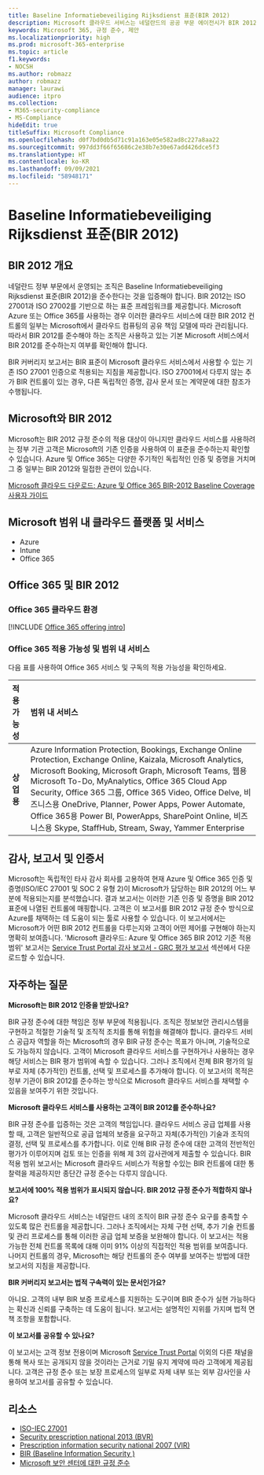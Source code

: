 ```yaml
---
title: Baseline Informatiebeveiliging Rijksdienst 표준(BIR 2012)
description: Microsoft 클라우드 서비스는 네덜란드의 공공 부문 에이전시가 BIR 2012 표준을 준수하는 데 도움을 줍니다.
keywords: Microsoft 365, 규정 준수, 제안
ms.localizationpriority: high
ms.prod: microsoft-365-enterprise
ms.topic: article
f1.keywords:
- NOCSH
ms.author: robmazz
author: robmazz
manager: laurawi
audience: itpro
ms.collection:
- M365-security-compliance
- MS-Compliance
hideEdit: true
titleSuffix: Microsoft Compliance
ms.openlocfilehash: d0f7bd0db5d71c91a163e05e582ad8c227a8aa22
ms.sourcegitcommit: 997dd3f66f65686c2e38b7e30e67add426dce5f3
ms.translationtype: HT
ms.contentlocale: ko-KR
ms.lasthandoff: 09/09/2021
ms.locfileid: "58948171"
---
```

# <a name="baseline-informatiebeveiliging-rijksdienst-standard-bir-2012"></a>Baseline Informatiebeveiliging Rijksdienst 표준(BIR 2012)

## <a name="bir-2012-overview"></a>BIR 2012 개요

네덜란드 정부 부문에서 운영되는 조직은 Baseline Informatiebeveiliging Rijksdienst 표준(BIR 2012)을 준수한다는 것을 입증해야 합니다. BIR 2012는 ISO 27001과 ISO 27002를 기반으로 하는 표준 프레임워크를 제공합니다. Microsoft Azure 또는 Office 365를 사용하는 경우 이러한 클라우드 서비스에 대한 BIR 2012 컨트롤의 일부는 Microsoft에서 클라우드 컴퓨팅의 공유 책임 모델에 따라 관리됩니다. 따라서 BIR 2012를 준수해야 하는 조직은 사용하고 있는 기본 Microsoft 서비스에서 BIR 2012를 준수하는지 여부를 확인해야 합니다.

BIR 커버리지 보고서는 BIR 표준이 Microsoft 클라우드 서비스에서 사용할 수 있는 기존 ISO 27001 인증으로 적용되는 지침을 제공합니다. ISO 27001에서 다루지 않는 추가 BIR 컨트롤이 있는 경우, 다른 독립적인 증명, 감사 문서 또는 계약문에 대한 참조가 수행됩니다.

## <a name="microsoft-and-bir-2012"></a>Microsoft와 BIR 2012

Microsoft는 BIR 2012 규정 준수의 적용 대상이 아니지만 클라우드 서비스를 사용하려는 정부 기관 고객은 Microsoft의 기존 인증을 사용하여 이 표준을 준수하는지 확인할 수 있습니다. Azure 및 Office 365는 다양한 주기적인 독립적인 인증 및 증명을 거치며 그 중 일부는 BIR 2012와 밀접한 관련이 있습니다.

[Microsoft 클라우드 다운로드: Azure 및 Office 365 BIR-2012 Baseline Coverage 사용자 가이드](https://go.microsoft.com/fwlink/p/?linkid=2099461)

## <a name="microsoft-in-scope-cloud-platforms--services"></a>Microsoft 범위 내 클라우드 플랫폼 및 서비스

- Azure
- Intune
- Office 365

## <a name="office-365-and-bir-2012"></a>Office 365 및 BIR 2012

### <a name="office-365-cloud-environments"></a>Office 365 클라우드 환경

[!INCLUDE [Office 365 offering intro](../includes/o365-offering-introduction.md)]

### <a name="office-365-applicability-and-in-scope-services"></a>Office 365 적용 가능성 및 범위 내 서비스

다음 표를 사용하여 Office 365 서비스 및 구독의 적용 가능성을 확인하세요.

| **적용 가능성** | **범위 내 서비스** |
|:------------------|:----------------------|
| **상업용** | Azure Information Protection, Bookings, Exchange Online Protection, Exchange Online, Kaizala, Microsoft Analytics, Microsoft Booking, Microsoft Graph, Microsoft Teams, 웹용 Microsoft To-Do, MyAnalytics, Office 365 Cloud App Security, Office 365 그룹, Office 365 Video, Office Delve, 비즈니스용 OneDrive, Planner, Power Apps, Power Automate, Office 365용 Power BI, PowerApps, SharePoint Online, 비즈니스용 Skype, StaffHub, Stream, Sway, Yammer Enterprise |

## <a name="audits-reports-and-certificates"></a>감사, 보고서 및 인증서

Microsoft는 독립적인 타사 감사 회사를 고용하여 현재 Azure 및 Office 365 인증 및 증명(ISO/IEC 27001 및 SOC 2 유형 2)이 Microsoft가 담당하는 BIR 2012의 어느 부분에 적용되는지를 분석했습니다. 결과 보고서는 이러한 기존 인증 및 증명을 BIR 2012 표준에 나열된 컨트롤에 매핑합니다. 고객은 이 보고서를 BIR 2012 규정 준수 방식으로 Azure를 채택하는 데 도움이 되는 툴로 사용할 수 있습니다. 이 보고서에서는 Microsoft가 어떤 BIR 2012 컨트롤을 다루는지와 고객이 어떤 제어를 구현해야 하는지 명확히 보여줍니다. 'Microsoft 클라우드: Azure 및 Office 365 BIR 2012 기준 적용 범위' 보고서는 [Service Trust Portal 감사 보고서 - GRC 평가 보고서](https://servicetrust.microsoft.com/ViewPage/MSComplianceGuideV3) 섹션에서 다운로드할 수 있습니다.

## <a name="frequently-asked-questions"></a>자주하는 질문

**Microsoft는 BIR 2012 인증을 받았나요?**

BIR 규정 준수에 대한 책임은 정부 부문에 적용됩니다. 조직은 정보보안 관리시스템을 구현하고 적절한 기술적 및 조직적 조치를 통해 위험을 해결해야 합니다. 클라우드 서비스 공급자 역할을 하는 Microsoft의 경우 BIR 규정 준수는 목표가 아니며, 기술적으로도 가능하지 않습니다. 고객이 Microsoft 클라우드 서비스를 구현하거나 사용하는 경우 해당 서비스는 BIR 평가 범위에 속할 수 있습니다. 그러나 조직에서 전체 BIR 평가의 일부로 자체 (추가적인) 컨트롤, 선택 및 프로세스를 추가해야 합니다. 이 보고서의 목적은 정부 기관이 BIR 2012를 준수하는 방식으로 Microsoft 클라우드 서비스를 채택할 수 있음을 보여주기 위한 것입니다.

**Microsoft 클라우드 서비스를 사용하는 고객이 BIR 2012를 준수하나요?**

BIR 규정 준수를 입증하는 것은 고객의 책임입니다. 클라우드 서비스 공급 업체를 사용할 때, 고객은 일반적으로 공급 업체의 보증을 요구하고 자체(추가적인) 기술과 조직의 결정, 선택 및 프로세스를 추가합니다. 이로 인해 BIR 규정 준수에 대한 고객의 전반적인 평가가 이루어지며 검토 또는 인증을 위해 제 3의 감사관에게 제출할 수 있습니다. BIR 적용 범위 보고서는 Microsoft 클라우드 서비스가 적용할 수있는 BIR 컨트롤에 대한 통찰력을 제공하지만 종단간 규정 준수는 다루지 않습니다.

**보고서에 100% 적용 범위가 표시되지 않습니다. BIR 2012 규정 준수가 적합하지 않나요?**

Microsoft 클라우드 서비스는 네덜란드 내의 조직이 BIR 규정 준수 요구를 충족할 수 있도록 많은 컨트롤을 제공합니다. 그러나 조직에서는 자체 구현 선택, 추가 기술 컨트롤 및 관리 프로세스를 통해 이러한 공급 업체 보증을 보완해야 합니다. 이 보고서는 적용 가능한 전체 컨트롤 목록에 대해 이미 91% 이상의 직접적인 적용 범위를 보여줍니다. 나머지 컨트롤의 경우, Microsoft는 해당 컨트롤의 준수 여부를 보여주는 방법에 대한 보고서의 지침을 제공합니다.

**BIR 커버리지 보고서는 법적 구속력이 있는 문서인가요?**

아니요. 고객의 내부 BIR 보증 프로세스를 지원하는 도구이며 BIR 준수가 실현 가능하다는 확신과 신뢰를 구축하는 데 도움이 됩니다. 보고서는 설명적인 지위를 가지며 법적 면책 조항을 포함합니다.

**이 보고서를 공유할 수 있나요?**

이 보고서는 고객 정보 전용이며 Microsoft [Service Trust Portal](https://www.microsoft.com/TrustCenter/STP/default.aspx) 이외의 다른 채널을 통해 복사 또는 공개되지 않을 것이라는 근거로 기밀 유지 계약에 따라 고객에게 제공됩니다. 고객은 규정 준수 또는 보장 프로세스의 일부로 자체 내부 또는 외부 감사인을 사용하여 보고서를 공유할 수 있습니다.

## <a name="resources"></a>리소스

- [ISO-IEC 27001](offering-iso-27001.md)
- [Security prescription national 2013 (BVR)](https://wetten.overheid.nl/BWBR0033512/2013-06-01)
- [Prescription information security national 2007 (VIR)](https://wetten.overheid.nl/BWBR0022141/2007-07-01)
- [BIR (Baseline Information Security )](https://www.earonline.nl/index.php/BIR_2012)
- [Microsoft 보안 센터에 대한 규정 준수](https://www.microsoft.com/trust-center/compliance/compliance-overview)
